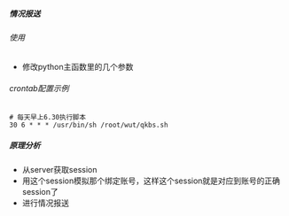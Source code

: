 ##### 情况报送
###### 使用
* 修改python主函数里的几个参数

###### crontab配置示例

```
# 每天早上6.30执行脚本
30 6 * * * /usr/bin/sh /root/wut/qkbs.sh
```

##### 原理分析
* 从server获取session
* 用这个session模拟那个绑定账号，这样这个session就是对应到账号的正确session了
* 进行情况报送
